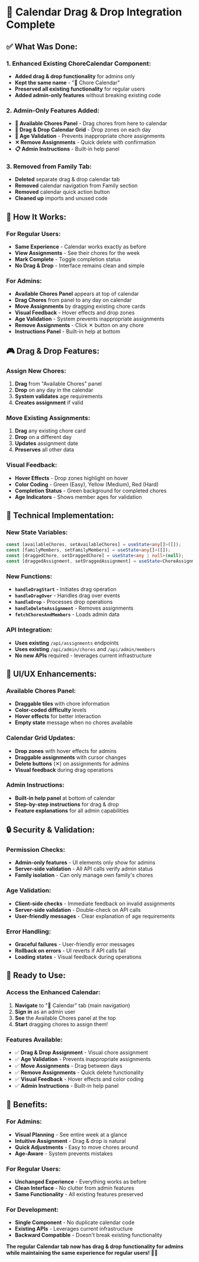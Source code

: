 # 📅 **Calendar Drag & Drop Integration Complete**

## ✅ **What Was Done:**

### **1. Enhanced Existing ChoreCalendar Component:**
- **Added drag & drop functionality** for admins only
- **Kept the same name** - "📅 Chore Calendar" 
- **Preserved all existing functionality** for regular users
- **Added admin-only features** without breaking existing code

### **2. Admin-Only Features Added:**
- **🧹 Available Chores Panel** - Drag chores from here to calendar
- **📅 Drag & Drop Calendar Grid** - Drop zones on each day
- **🎯 Age Validation** - Prevents inappropriate chore assignments
- **✕ Remove Assignments** - Quick delete with confirmation
- **📋 Admin Instructions** - Built-in help panel

### **3. Removed from Family Tab:**
- **Deleted** separate drag & drop calendar tab
- **Removed** calendar navigation from Family section
- **Removed** calendar quick action button
- **Cleaned up** imports and unused code

## 🎯 **How It Works:**

### **For Regular Users:**
- **Same Experience** - Calendar works exactly as before
- **View Assignments** - See their chores for the week
- **Mark Complete** - Toggle completion status
- **No Drag & Drop** - Interface remains clean and simple

### **For Admins:**
- **Available Chores Panel** appears at top of calendar
- **Drag Chores** from panel to any day on calendar
- **Move Assignments** by dragging existing chore cards
- **Visual Feedback** - Hover effects and drop zones
- **Age Validation** - System prevents inappropriate assignments
- **Remove Assignments** - Click ✕ button on any chore
- **Instructions Panel** - Built-in help at bottom

## 🎮 **Drag & Drop Features:**

### **Assign New Chores:**
1. **Drag** from "Available Chores" panel
2. **Drop** on any day in the calendar
3. **System validates** age requirements
4. **Creates assignment** if valid

### **Move Existing Assignments:**
1. **Drag** any existing chore card
2. **Drop** on a different day
3. **Updates** assignment date
4. **Preserves** all other data

### **Visual Feedback:**
- **Hover Effects** - Drop zones highlight on hover
- **Color Coding** - Green (Easy), Yellow (Medium), Red (Hard)
- **Completion Status** - Green background for completed chores
- **Age Indicators** - Shows member ages for validation

## 🔧 **Technical Implementation:**

### **New State Variables:**
```typescript
const [availableChores, setAvailableChores] = useState<any[]>([]);
const [familyMembers, setFamilyMembers] = useState<any[]>([]);
const [draggedChore, setDraggedChore] = useState<any | null>(null);
const [draggedAssignment, setDraggedAssignment] = useState<ChoreAssignment | null>(null);
```

### **New Functions:**
- **`handleDragStart`** - Initiates drag operation
- **`handleDragOver`** - Handles drag over events
- **`handleDrop`** - Processes drop operations
- **`handleDeleteAssignment`** - Removes assignments
- **`fetchChoresAndMembers`** - Loads admin data

### **API Integration:**
- **Uses existing** `/api/assignments` endpoints
- **Uses existing** `/api/admin/chores` and `/api/admin/members`
- **No new APIs** required - leverages current infrastructure

## 🎨 **UI/UX Enhancements:**

### **Available Chores Panel:**
- **Draggable tiles** with chore information
- **Color-coded difficulty** levels
- **Hover effects** for better interaction
- **Empty state** message when no chores available

### **Calendar Grid Updates:**
- **Drop zones** with hover effects for admins
- **Draggable assignments** with cursor changes
- **Delete buttons** (✕) on assignments for admins
- **Visual feedback** during drag operations

### **Admin Instructions:**
- **Built-in help panel** at bottom of calendar
- **Step-by-step instructions** for drag & drop
- **Feature explanations** for all admin capabilities

## 🔒 **Security & Validation:**

### **Permission Checks:**
- **Admin-only features** - UI elements only show for admins
- **Server-side validation** - All API calls verify admin status
- **Family isolation** - Can only manage own family's chores

### **Age Validation:**
- **Client-side checks** - Immediate feedback on invalid assignments
- **Server-side validation** - Double-check on API calls
- **User-friendly messages** - Clear explanation of age requirements

### **Error Handling:**
- **Graceful failures** - User-friendly error messages
- **Rollback on errors** - UI reverts if API calls fail
- **Loading states** - Visual feedback during operations

## 🚀 **Ready to Use:**

### **Access the Enhanced Calendar:**
1. **Navigate** to "📅 Calendar" tab (main navigation)
2. **Sign in** as an admin user
3. **See** the Available Chores panel at the top
4. **Start** dragging chores to assign them!

### **Features Available:**
- ✅ **Drag & Drop Assignment** - Visual chore assignment
- ✅ **Age Validation** - Prevents inappropriate assignments
- ✅ **Move Assignments** - Drag between days
- ✅ **Remove Assignments** - Quick delete functionality
- ✅ **Visual Feedback** - Hover effects and color coding
- ✅ **Admin Instructions** - Built-in help panel

## 🎉 **Benefits:**

### **For Admins:**
- **Visual Planning** - See entire week at a glance
- **Intuitive Assignment** - Drag & drop is natural
- **Quick Adjustments** - Easy to move chores around
- **Age-Aware** - System prevents mistakes

### **For Regular Users:**
- **Unchanged Experience** - Everything works as before
- **Clean Interface** - No clutter from admin features
- **Same Functionality** - All existing features preserved

### **For Development:**
- **Single Component** - No duplicate calendar code
- **Existing APIs** - Leverages current infrastructure
- **Backward Compatible** - Doesn't break existing functionality

**The regular Calendar tab now has drag & drop functionality for admins while maintaining the same experience for regular users! 🎯📅**
